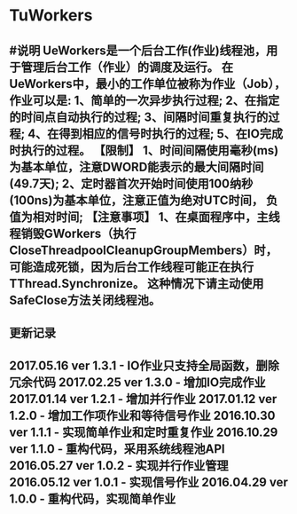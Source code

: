 # TuWorkers
#说明
UeWorkers是一个后台工作(作业)线程池，用于管理后台工作（作业）的调度及运行。
在UeWorkers中，最小的工作单位被称为作业（Job），作业可以是:
1、简单的一次异步执行过程;
  2、在指定的时间点自动执行的过程;
  3、间隔时间重复执行的过程;
  4、在得到相应的信号时执行的过程;
  5、在IO完成时执行的过程。
  【限制】
  1、时间间隔使用毫秒(ms)为基本单位，注意DWORD能表示的最大间隔时间(49.7天);
  2、定时器首次开始时间使用100纳秒(100ns)为基本单位，注意正值为绝对UTC时间，
    负值为相对时间;
  【注意事项】
  1、在桌面程序中，主线程销毁GWorkers（执行CloseThreadpoolCleanupGroupMembers）时，
    可能造成死锁，因为后台工作线程可能正在执行TThread.Synchronize。
    这种情况下请主动使用SafeClose方法关闭线程池。
 --------------------------------------------------------------------
  更新记录
 --------------------------------------------------------------------
 2017.05.16 ver 1.3.1  - IO作业只支持全局函数，删除冗余代码
 2017.02.25 ver 1.3.0  - 增加IO完成作业
 2017.01.14 ver 1.2.1  - 增加并行作业
 2017.01.12 ver 1.2.0  - 增加工作项作业和等待信号作业
 2016.10.30 ver 1.1.1  - 实现简单作业和定时重复作业
 2016.10.29 ver 1.1.0  - 重构代码，采用系统线程池API
 2016.05.27 ver 1.0.2  - 实现并行作业管理
 2016.05.12 ver 1.0.1  - 实现信号作业
 2016.04.29 ver 1.0.0  - 重构代码，实现简单作业
 --------------------------------------------------------------------
